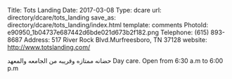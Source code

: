 Title:          Tots Landing
Date:           2017-03-08
Type:           dcare
url:            directory/dcare/tots_landing
save_as:        directory/dcare/tots_landing/index.html
template:       comments
PhotoId:        e90950_1b04737e687442d6bde021d673b2f182.png
Telephone:      (615) 893-8687
Address:        517 River Rock Blvd.Murfreesboro, TN 37128
website:        http://www.totslanding.com/

حضانه ممتازه وقريبه من الجامعه والمعهد
Day care. Open from 6:30 a.m to 6:00 p.m


